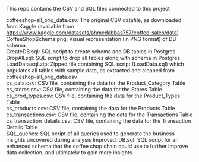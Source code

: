 This repo contains the CSV and SQL files connected to this project

coffeeshop-all_orig_data.csv: The original CSV datafile, as downloaded from Kaggle (available from https://www.kaggle.com/datasets/ahmedabbas757/coffee-sales/data)  
CoffeeShopSchema.png: Visual representation (in PNG format) of DB schema   
CreateDB.sql: SQL script to create schema and DB tables in Postgres  
DropAll.sql: SQL script to drop all tables along with schema in Postgres  
LoadData.sql.zip: Zipped file containing SQL script (LoadData.sql) which populates all tables with sample data, as extracted and cleaned from coffeeshop-all_orig_data.csv  
cs_cats.csv: CSV file, containing the data for the Product_Category Table  
cs_stores.csv: CSV file, containing the data for the Stores Table  
cs_prod_types.csv: CSV file, containing the data for the Product_Types Table  
cs_products.csv: CSV file, containing the data for the Products Table  
cs_transactions.csv: CSV file, containing the data for the Transactions Table  
cs_transaction_details.csv: CSV file, containing the data for the Transaction Details Table  
SQL_queries: SQL script of all queries used to generate the business insights uncovered during analysis
Improved_DB.sql: SQL script for an enhanced schema that the coffee shop chain could use to further improve data collection, and ultimately to gain more insights






